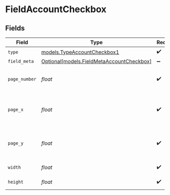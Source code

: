 # FieldAccountCheckbox


## Fields

| Field                                                                              | Type                                                                               | Required                                                                           | Description                                                                        |
| ---------------------------------------------------------------------------------- | ---------------------------------------------------------------------------------- | ---------------------------------------------------------------------------------- | ---------------------------------------------------------------------------------- |
| `type`                                                                             | [models.TypeAccountCheckbox1](../models/typeaccountcheckbox1.md)                   | :heavy_check_mark:                                                                 | N/A                                                                                |
| `field_meta`                                                                       | [Optional[models.FieldMetaAccountCheckbox]](../models/fieldmetaaccountcheckbox.md) | :heavy_minus_sign:                                                                 | N/A                                                                                |
| `page_number`                                                                      | *float*                                                                            | :heavy_check_mark:                                                                 | The page number the field will be on.                                              |
| `page_x`                                                                           | *float*                                                                            | :heavy_check_mark:                                                                 | The X coordinate of where the field will be placed.                                |
| `page_y`                                                                           | *float*                                                                            | :heavy_check_mark:                                                                 | The Y coordinate of where the field will be placed.                                |
| `width`                                                                            | *float*                                                                            | :heavy_check_mark:                                                                 | The width of the field.                                                            |
| `height`                                                                           | *float*                                                                            | :heavy_check_mark:                                                                 | The height of the field.                                                           |